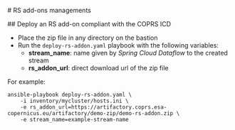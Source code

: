 # RS add-ons managements

## Deploy an RS add-on compliant with the COPRS ICD

 - Place the zip file in any directory on the bastion
 - Run the `deploy-rs-addon.yaml` playbook with the following variables:
   - **stream_name**: name given by *Spring Cloud Dataflow* to the created stream
   - **rs_addon_url**: direct download url of the zip file

For example:
```shellsession
ansible-playbook deploy-rs-addon.yaml \
    -i inventory/mycluster/hosts.ini \
    -e rs_addon_url=https://artifactory.coprs.esa-copernicus.eu/artifactory/demo-zip/demo-rs-addon.zip \
    -e stream_name=example-stream-name
```
